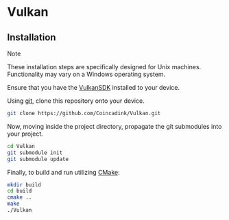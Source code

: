 # Vulkan

## Installation
> [!NOTE]
> These installation steps are specifically designed for Unix machines. Functionality may vary on a Windows operating system.

Ensure that you have the [VulkanSDK](https://www.lunarg.com/vulkan-sdk/) installed to your device.

Using [git](https://git-scm.com/), clone this repository onto your device.

```bash
git clone https://github.com/Coincadink/Vulkan.git
```

Now, moving inside the project directory, propagate the git submodules into your project.

```bash
cd Vulkan
git submodule init
git submodule update
```

Finally, to build and run utilizing [CMake](https://cmake.org/):

```bash
mkdir build
cd build
cmake ..
make
./Vulkan
```